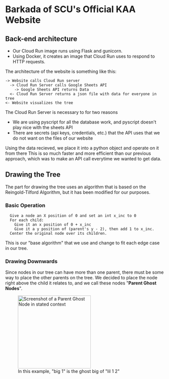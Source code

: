 # Barkada of SCU's Official KAA Website
## Back-end architecture
- Our Cloud Run image runs using Flask and gunicorn.
- Using Docker, it creates an image that Cloud Run uses to respond to HTTP requests.

The architecture of the website is something like this:
```
-> Website calls Cloud Run server
  -> Cloud Run Server calls Google Sheets API
    -> Google Sheets API returns Data
  <- Cloud Run Server returns a json file with data for everyone in tree
<- Website visualizes the tree
```

The Cloud Run Server is necessary to for two reasons
- We are using pyscript for all the database work, and pyscript doesn't play nice with the sheets API
- There are secrets (api keys, credentials, etc.) that the API uses that we do not want on the files of our website

Using the data recieved, we place it into a python object and operate on it from there
This is so much faster and more efficient than our previous approach, which was to make an API call 
  everytime we wanted to get data.

## Drawing the Tree
The part for drawing the tree uses an algorithm that is based on the Reingold-Tilford Algorithm, but it has been modified for our purposes.

### Basic Operation
```
  Give a node an X position of 0 and set an int x_inc to 0
  For each child:
    Give it an x position of 0 + x_inc
    Give it a y position of (parent's y - 2), then add 1 to x_inc.
  Center the original node over its children.
```
This is our "base algorithm" that we use and change to fit each edge case in our tree.

### Drawing Downwards
Since nodes in our tree can have more than one parent, there must be some way to place the other parents on the tree. 
We decided to place the node right above the child it relates to, and we call these nodes "**Parent Ghost Nodes**".

<figure>
  <img width = "231" src="https://github.com/user-attachments/assets/23487b64-5afb-41b1-8096-dc002041024c" alt="Screenshot of a Parent Ghost Node in stated context">
  <figcaption>In this example, "big 1" is the ghost big of "lil 1 2"</figcaption>
</figure>
